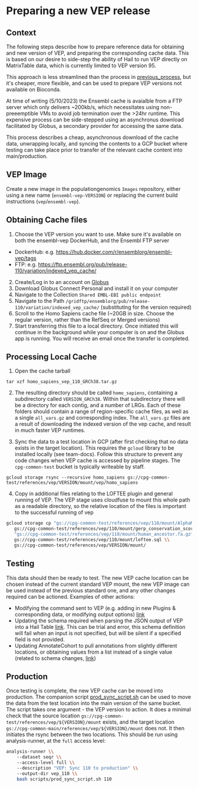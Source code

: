 # Preparing a new VEP release

## Context

The following steps describe how to prepare reference data for obtaining and new version of VEP, 
and preparing the corresponding cache data. This is based on our desire to side-step the ability
of Hail to run VEP directly on MatrixTable data, which is currently limited to VEP version 95.

This approach is less streamlined than the process in [previous_process](previous_process/README.md), 
but it's cheaper, more flexible, and can be used to prepare VEP versions not available on Bioconda.

At time of writing (5/10/2023) the Ensembl cache is avaialble from a FTP server which only delivers 
~200kb/s, which necessitates using non-preeemptible VMs to avoid job termination over the >24hr 
runtime. This expensive process can be side-stepped using an asynchronus download facilitated by 
Globus, a secondary provider for accessing the same data.

This process describes a cheap, asynchronous download of the cache data, unwrapping locally, and 
syncing the contents to a GCP bucket where testing can take place prior to transfer of the relevant 
cache content into main/production.

## VEP Image

Create a new image in the populationgenomics `Images` repository, either using a new name 
(`ensembl-vep-VERSION`) or replacing the current build instructions (`vep`/`ensembl-vep`).

## Obtaining Cache files

1. Choose the VEP version you want to use. Make sure it's available on both the ensembl-vep
   DockerHub, and the Ensembl FTP server

 - DockerHub: e.g. https://hub.docker.com/r/ensemblorg/ensembl-vep/tags
 - FTP: e.g. https://ftp.ensembl.org/pub/release-110/variation/indexed_vep_cache/

2. Create/Log in to an account on [Globus](https://www.globus.org/) 
3. Download Globus Connect Personal and install it on your computer
4. Navigate to the Collection `Shared EMBL-EBI public endpoint`
5. Navigate to the Path `/gridftp/ensemblorg/pub/release-110/variation/indexed_vep_cache/` 
   (substituting for the version required)
6. Scroll to the Homo Sapiens cache file (~20GB in size. Choose the regular version, rather
   than the RefSeq or Merged versions)
7. Start transferring this file to a local directory. Once initiated this will continue
   in the background while your computer is on and the Globus app is running. You will
   receive an email once the transfer is completed.

## Processing Local Cache

1. Open the cache tarball 

```commandline
tar xzf homo_sapiens_vep_110_GRCh38.tar.gz
```

2. The resulting directory should be called `homo_sapiens`, containing a subdirectory called
   `VERSION_GRCh38`. Within that subdirectory there will be a directory for each contig, and
   a number of LRGs. Each of these folders should contain a range of region-specific cache files,
   as well as a single `all_vars.gz` and corresponding index. The `all_vars.gz` files are a result
   of downloading the indexed version of the vep cache, and result in much faster VEP runtimes.

3. Sync the data to a test location in GCP (after first checking that no data exists in the target
   location). This requires the `gcloud` library to be installed locally (see team-docs). Follow
   this structure to prevent any code changes when VEP cache is accessed by pipeline stages.
   The `cpg-common-test` bucket is typically writeable by staff.

```commandline
gcloud storage rsync --recursive homo_sapiens gs://cpg-common-test/references/vep/VERSION/mount/vep/homo_sapiens
```

4. Copy in additional files relating to the LOFTEE plugin and general running of VEP. The VEP
   stage uses cloudfuse to mount this whole path as a readable directory, so the relative location of
   the files is important to the successful running of vep

```bash
gcloud storage cp "gs://cpg-common-test/references/vep/110/mount/AlphaMissense_hg38.tsv.gz*" \\
   gs://cpg-common-test/references/vep/110/mount/gerp_conservation_scores.homo_sapiens.GRCh38.bw \\
   "gs://cpg-common-test/references/vep/110/mount/human_ancestor.fa.gz*" \\
   gs://cpg-common-test/references/vep/110/mount/loftee.sql \\
   gs://cpg-common-test/references/vep/VERSION/mount/
```

## Testing

This data should then be ready to test. The new VEP cache location can be chosen instead of the 
current standard VEP mount, the new VEP image can be used instead of the previous standard one,
and any other changes required can be actioned. Examples of other actions:

- Modifying the command sent to VEP (e.g. adding in new Plugins & corresponding data, or modifying output options) [link](https://github.com/populationgenomics/production-pipelines/blob/main/cpg_workflows/jobs/vep.py#L239)
- Updating the schema required when parsing the JSON output of VEP into a Hail Table [link](https://github.com/populationgenomics/production-pipelines/blob/main/cpg_workflows/query_modules/vep.py). 
  This can be trial and error, this schema definition will fail when an input is not specified, 
  but will be silent if a specified field is not provided.
- Updating AnnotateCohort to pull annotations from slightly different locations, or obtaining 
  values from a list instead of a single value (related to schema changes, [link](https://github.com/populationgenomics/production-pipelines/blob/main/cpg_workflows/query_modules/seqr_loader.py#L76))

## Production

Once testing is complete, the new VEP cache can be moved into production. The companion script
[prod_sync_script.sh](prod_sync_script.sh) can be used to move the data from the test location into
the main version of the same bucket. The script takes one argument - the VEP version to action. It
does a minimal check that the source location `gs://cpg-common-test/references/vep/${VERSION}/mount`
exists, and the target location `gs://cpg-common-main/references/vep/${VERSION}/mount` does not. It 
then initiates the rsync between the two locations. This should be run using analysis-runner, at the
`full` access level:

```bash
analysis-runner \\
    --dataset seqr \\
    --access-level full \\
    --description "VEP: Sync 110 to production" \\
    --output-dir vep_110 \\
    bash scripts/prod_sync_script.sh 110
```
